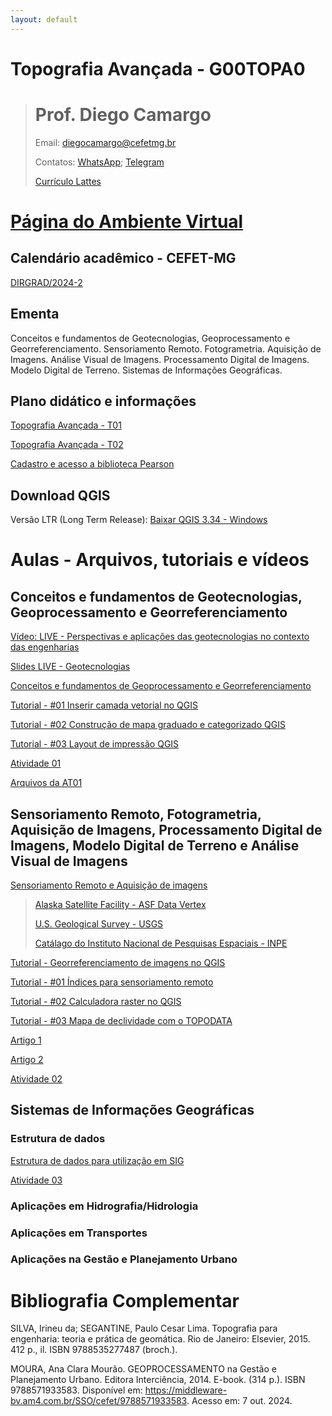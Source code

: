 ```yaml
---
layout: default
---
```


# Topografia Avançada - G00TOPA0

># Prof. Diego Camargo
>
>Email: diegocamargo@cefetmg.br
>
>Contatos: [WhatsApp](https://wa.me/553135653353); [Telegram](https://t.me/eng_dcamargo)
>
>[Currículo Lattes](http://lattes.cnpq.br/0138793013112199)

# [Página do Ambiente Virtual](./another-page.html)

## Calendário acadêmico - CEFET-MG
[DIRGRAD/2024-2]([https://www.dirgrad.cefetmg.br/wp-content/uploads/sites/81/2024/09/CalendarioGraduacao_2024_02_BHTE.pdf](https://www.dirgrad.cefetmg.br/wp-content/uploads/sites/81/2025/03/Calendario_Graduacao_2025_1_Belo-Horizonte.pdf))

## Ementa
Conceitos e fundamentos de Geotecnologias, Geoprocessamento e Georreferenciamento. Sensoriamento Remoto. Fotogrametria. Aquisição de Imagens. Análise Visual de Imagens. Processamento Digital de Imagens. Modelo Digital de Terreno. Sistemas de Informações Geográficas.

## Plano didático e informações
[Topografia Avançada - T01](https://raw.githubusercontent.com/d-camargo/topografia_avancada/refs/heads/master/docs/Plano-Didatico-Topografia_Avancada-T01_2025-1.pdf)

[Topografia Avançada - T02](https://raw.githubusercontent.com/d-camargo/topografia_avancada/refs/heads/master/docs/Plano-Didatico-Topografia_Avancada-T02_2025-1.pdf)

[Cadastro e acesso a biblioteca Pearson](https://www.bu.cefetmg.br/acesso-e-cadastro-a-biblioteca-pearson/)

## Download QGIS
Versão LTR (Long Term Release):
[Baixar QGIS 3.34 - Windows](https://qgis.org/downloads/QGIS-OSGeo4W-3.34.9-1.msi)

# Aulas - Arquivos, tutoriais e vídeos

## Conceitos e fundamentos de Geotecnologias, Geoprocessamento e Georreferenciamento
[Vídeo: LIVE - Perspectivas e aplicações das geotecnologias no contexto das engenharias](https://www.youtube.com/live/_TO5ur5-YEo?si=j7PJCIYL_TnWPkDI)

[Slides LIVE - Geotecnologias](https://raw.githubusercontent.com/d-camargo/topografia_avancada/refs/heads/master/docs/DIEGO_CAMARGO-CREA-ES_VF.pdf)

[Conceitos e fundamentos de Geoprocessamento e Georreferenciamento](https://raw.githubusercontent.com/d-camargo/topografia_avancada/refs/heads/master/docs/AULA_01-INTRODUCAO.pdf)

[Tutorial - #01 Inserir camada vetorial no QGIS](https://medium.com/@eng.diegocamargo/01-inserir-camada-vetorial-no-qgis-0400d72ad394)

[Tutorial - #02 Construção de mapa graduado e categorizado QGIS](https://medium.com/@eng.diegocamargo/02-constru%C3%A7%C3%A3o-de-mapa-graduado-e-categorizado-qgis-13d75047f816)

[Tutorial - #03 Layout de impressão QGIS](https://medium.com/@eng.diegocamargo/03-layout-de-impressão-qgis-ba1125035084)

[Atividade 01](https://medium.com/@eng.diegocamargo/atividade-01-topografia-avançada-b3237a0a2bc2)

[Arquivos da AT01](https://1drv.ms/f/s!ArShj50vZW0Qhr0gck21OUxtovihqw?e=NJm8tM)

## Sensoriamento Remoto, Fotogrametria, Aquisição de Imagens, Processamento Digital de Imagens, Modelo Digital de Terreno e Análise Visual de Imagens

[Sensoriamento Remoto e Aquisição de imagens](https://raw.githubusercontent.com/d-camargo/topografia_avancada/refs/heads/master/docs/AULA_02-SENSORIAMENTO_REMOTO.pdf)

>[Alaska Satellite Facility - ASF Data Vertex](https://search.asf.alaska.edu/#/)
>
>[U.S. Geological Survey - USGS](https://earthexplorer.usgs.gov/)
>
>[Catálago do Instituto Nacional de Pesquisas Espaciais - INPE](http://www.dgi.inpe.br/catalogo/explore)

[Tutorial - Georreferenciamento de imagens no QGIS](https://medium.com/@eng.diegocamargo/georreferenciamento-de-imagens-no-qgis-72bf79f6cb6e)

[Tutorial - #01 Índices para sensoriamento remoto](https://medium.com/@eng.diegocamargo/ndvi-ndbi-e-mndwi-tr%C3%AAs-%C3%ADndices-essenciais-no-sensoriamento-remoto-e38414da6d4d)

[Tutorial - #02 Calculadora raster no QGIS](https://medium.com/@eng.diegocamargo/calculadora-raster-no-qgis-5a2c4a0f129c)

[Tutorial - #03 Mapa de declividade com o TOPODATA](https://medium.com/@eng.diegocamargo/mapa-de-declividade-com-o-topodata-f42eaafc01dd)

[Artigo 1](https://docs.google.com/viewerng/viewer?url=http://wiki.dpi.inpe.br/lib/exe/fetch.php?media%3Dcst-310-popea:monografia_monicasousa-trabfinal.pdf)

[Artigo 2](https://www.researchgate.net/publication/273886729_Built-up_area_extraction_using_Landsat_8_OLI_imagery)

[Atividade 02](https://medium.com/@eng.diegocamargo/atividade-02-topografia-avançada-b9cf6f990ba5)

## Sistemas de Informações Geográficas

### Estrutura de dados
[Estrutura de dados para utilização em SIG](https://raw.githubusercontent.com/d-camargo/topografia_avancada/refs/heads/master/docs/AULA_03-ESTRUTURA_DADOS.pdf)

[Atividade 03](https://medium.com/@eng.diegocamargo/atividade-03-topografia-avan%C3%A7ada-ab4bb1ab2c77)


### Aplicações em Hidrografia/Hidrologia

### Aplicações em Transportes

### Aplicações na Gestão e Planejamento Urbano


# Bibliografia Complementar
SILVA, Irineu da; SEGANTINE, Paulo Cesar Lima. Topografia para engenharia: teoria e prática de geomática. Rio de Janeiro: Elsevier, 2015. 412 p., il. ISBN 9788535277487 (broch.).

MOURA, Ana Clara Mourão. GEOPROCESSAMENTO na Gestão e Planejamento Urbano. Editora Interciência, 2014. E-book. (314 p.). ISBN 9788571933583. Disponível em: https://middleware-bv.am4.com.br/SSO/cefet/9788571933583. Acesso em: 7 out. 2024. 
